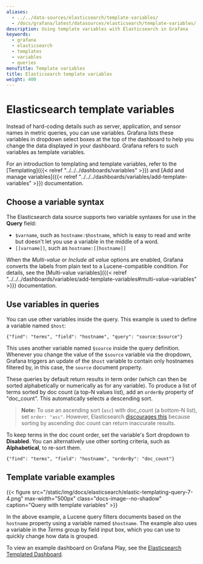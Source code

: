 ```yaml
---
aliases:
  - ../../data-sources/elasticsearch/template-variables/
  - /docs/grafana/latest/datasources/elasticsearch/template-variables/
description: Using template variables with Elasticsearch in Grafana
keywords:
  - grafana
  - elasticsearch
  - templates
  - variables
  - queries
menuTitle: Template variables
title: Elasticsearch template variables
weight: 400
---
```


# Elasticsearch template variables

Instead of hard-coding details such as server, application, and sensor names in metric queries, you can use variables.
Grafana lists these variables in dropdown select boxes at the top of the dashboard to help you change the data displayed in your dashboard.
Grafana refers to such variables as template variables.

For an introduction to templating and template variables, refer to the [Templating]({{< relref "../../../dashboards/variables" >}}) and [Add and manage variables]({{< relref "../../../dashboards/variables/add-template-variables" >}}) documentation.

## Choose a variable syntax

The Elasticsearch data source supports two variable syntaxes for use in the **Query** field:

- `$varname`, such as `hostname:$hostname`, which is easy to read and write but doesn't let you use a variable in the middle of a word.
- `[[varname]]`, such as `hostname:[[hostname]]`

When the _Multi-value_ or _Include all value_ options are enabled, Grafana converts the labels from plain text to a Lucene-compatible condition.
For details, see the [Multi-value variables]({{< relref "../../../dashboards/variables/add-template-variables#multi-value-variables" >}}) documentation.

## Use variables in queries

You can use other variables inside the query.
This example is used to define a variable named `$host`:

```
{"find": "terms", "field": "hostname", "query": "source:$source"}
```

This uses another variable named `$source` inside the query definition.
Whenever you change the value of the `$source` variable via the dropdown, Grafana triggers an update of the `$host` variable to contain only hostnames filtered by, in this case, the `source` document property.

These queries by default return results in term order (which can then be sorted alphabetically or numerically as for any variable).
To produce a list of terms sorted by doc count (a top-N values list), add an `orderBy` property of "doc_count".
This automatically selects a descending sort.

> **Note:** To use an ascending sort (`asc`) with doc_count (a bottom-N list), set `order: "asc"`. However, Elasticsearch [discourages this](https://www.elastic.co/guide/en/elasticsearch/reference/current/search-aggregations-bucket-terms-aggregation.html#search-aggregations-bucket-terms-aggregation-order) because sorting by ascending doc count can return inaccurate results.

To keep terms in the doc count order, set the variable's Sort dropdown to **Disabled**.
You can alternatively use other sorting criteria, such as **Alphabetical**, to re-sort them.

```
{"find": "terms", "field": "hostname", "orderBy": "doc_count"}
```

## Template variable examples

{{< figure src="/static/img/docs/elasticsearch/elastic-templating-query-7-4.png" max-width="500px" class="docs-image--no-shadow" caption="Query with template variables" >}}

In the above example, a Lucene query filters documents based on the `hostname` property using a variable named `$hostname`.
The example also uses a variable in the _Terms_ group by field input box, which you can use to quickly change how data is grouped.

To view an example dashboard on Grafana Play, see the [Elasticsearch Templated Dashboard](https://play.grafana.org/d/CknOEXDMk/elasticsearch-templated?orgId=1d).
